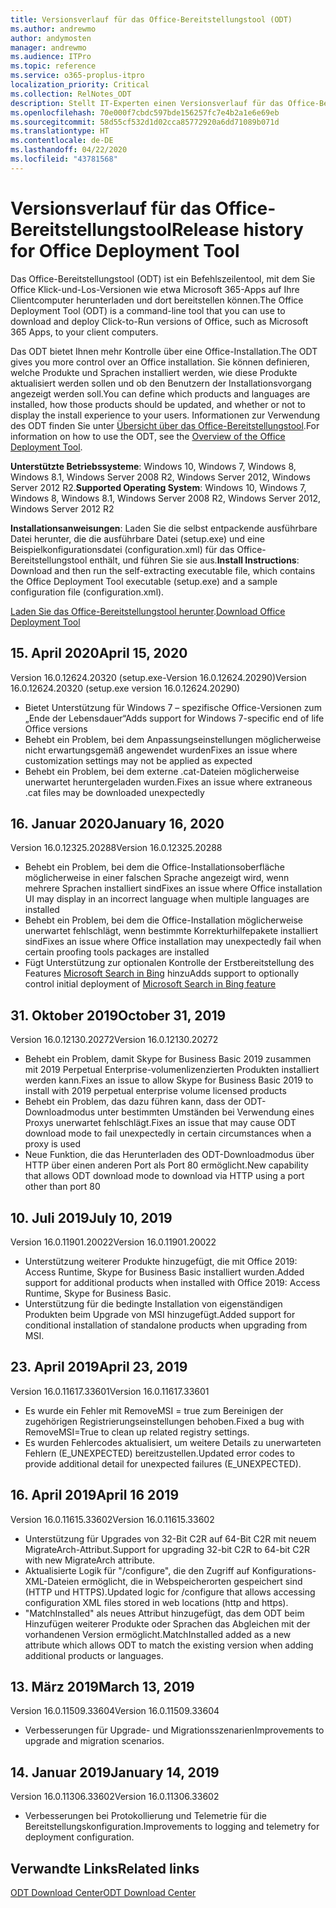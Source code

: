 ```yaml
---
title: Versionsverlauf für das Office-Bereitstellungstool (ODT)
ms.author: andrewmo
author: andymosten
manager: andrewmo
ms.audience: ITPro
ms.topic: reference
ms.service: o365-proplus-itpro
localization_priority: Critical
ms.collection: RelNotes_ODT
description: Stellt IT-Experten einen Versionsverlauf für das Office-Bereitstellungstool (ODT) zur Verfügung
ms.openlocfilehash: 70e000f7cbdc597bde156257fc7e4b2a1e6e69eb
ms.sourcegitcommit: 58d55cf532d1d02cca85772920a6dd71089b071d
ms.translationtype: HT
ms.contentlocale: de-DE
ms.lasthandoff: 04/22/2020
ms.locfileid: "43781568"
---
```

# <a name="release-history-for-office-deployment-tool"></a><span data-ttu-id="82eb7-103">Versionsverlauf für das Office-Bereitstellungstool</span><span class="sxs-lookup"><span data-stu-id="82eb7-103">Release history for Office Deployment Tool</span></span>

<span data-ttu-id="82eb7-104">Das Office-Bereitstellungstool (ODT) ist ein Befehlszeilentool, mit dem Sie Office Klick-und-Los-Versionen wie etwa Microsoft 365-Apps auf Ihre Clientcomputer herunterladen und dort bereitstellen können.</span><span class="sxs-lookup"><span data-stu-id="82eb7-104">The Office Deployment Tool (ODT) is a command-line tool that you can use to download and deploy Click-to-Run versions of Office, such as Microsoft 365 Apps, to your client computers.</span></span> 


<span data-ttu-id="82eb7-105">Das ODT bietet Ihnen mehr Kontrolle über eine Office-Installation.</span><span class="sxs-lookup"><span data-stu-id="82eb7-105">The ODT gives you more control over an Office installation.</span></span> <span data-ttu-id="82eb7-106">Sie können definieren, welche Produkte und Sprachen installiert werden, wie diese Produkte aktualisiert werden sollen und ob den Benutzern der Installationsvorgang angezeigt werden soll.</span><span class="sxs-lookup"><span data-stu-id="82eb7-106">You can define which products and languages are installed, how those products should be updated, and whether or not to display the install experience to your users.</span></span> <span data-ttu-id="82eb7-107">Informationen zur Verwendung des ODT finden Sie unter [Übersicht über das Office-Bereitstellungstool](https://docs.microsoft.com/deployoffice/overview-of-the-office-2016-deployment-tool).</span><span class="sxs-lookup"><span data-stu-id="82eb7-107">For information on how to use the ODT, see the [Overview of the Office Deployment Tool](https://docs.microsoft.com/deployoffice/overview-of-the-office-2016-deployment-tool).</span></span>

 <span data-ttu-id="82eb7-108">**Unterstützte Betriebssysteme**: Windows 10, Windows 7, Windows 8, Windows 8.1, Windows Server 2008 R2, Windows Server 2012, Windows Server 2012 R2.</span><span class="sxs-lookup"><span data-stu-id="82eb7-108">**Supported Operating System**: Windows 10, Windows 7, Windows 8, Windows 8.1, Windows Server 2008 R2, Windows Server 2012, Windows Server 2012 R2</span></span> 
 
 <span data-ttu-id="82eb7-109">**Installationsanweisungen**: Laden Sie die selbst entpackende ausführbare Datei herunter, die die ausführbare Datei (setup.exe) und eine Beispielkonfigurationsdatei (configuration.xml) für das Office-Bereitstellungstool enthält, und führen Sie sie aus.</span><span class="sxs-lookup"><span data-stu-id="82eb7-109">**Install Instructions**: Download and then run the self-extracting executable file, which contains the Office Deployment Tool executable (setup.exe) and a sample configuration file (configuration.xml).</span></span> 

<span data-ttu-id="82eb7-110">[Laden Sie das Office-Bereitstellungstool herunter](https://www.microsoft.com/en-us/download/confirmation.aspx?id=49117).</span><span class="sxs-lookup"><span data-stu-id="82eb7-110">[Download Office Deployment Tool](https://www.microsoft.com/en-us/download/confirmation.aspx?id=49117)</span></span>


## <a name="april-15-2020"></a><span data-ttu-id="82eb7-111">15. April 2020</span><span class="sxs-lookup"><span data-stu-id="82eb7-111">April 15, 2020</span></span>

<span data-ttu-id="82eb7-112">Version 16.0.12624.20320 (setup.exe-Version 16.0.12624.20290)</span><span class="sxs-lookup"><span data-stu-id="82eb7-112">Version 16.0.12624.20320 (setup.exe version 16.0.12624.20290)</span></span>
- <span data-ttu-id="82eb7-113">Bietet Unterstützung für Windows 7 – spezifische Office-Versionen zum „Ende der Lebensdauer“</span><span class="sxs-lookup"><span data-stu-id="82eb7-113">Adds support for Windows 7-specific end of life Office versions</span></span>
- <span data-ttu-id="82eb7-114">Behebt ein Problem, bei dem Anpassungseinstellungen möglicherweise nicht erwartungsgemäß angewendet wurden</span><span class="sxs-lookup"><span data-stu-id="82eb7-114">Fixes an issue where customization settings may not be applied as expected</span></span>
- <span data-ttu-id="82eb7-115">Behebt ein Problem, bei dem externe .cat-Dateien möglicherweise unerwartet heruntergeladen wurden.</span><span class="sxs-lookup"><span data-stu-id="82eb7-115">Fixes an issue where extraneous .cat files may be downloaded unexpectedly</span></span>

## <a name="january-16-2020"></a><span data-ttu-id="82eb7-116">16. Januar 2020</span><span class="sxs-lookup"><span data-stu-id="82eb7-116">January 16, 2020</span></span>

<span data-ttu-id="82eb7-117">Version 16.0.12325.20288</span><span class="sxs-lookup"><span data-stu-id="82eb7-117">Version 16.0.12325.20288</span></span>
- <span data-ttu-id="82eb7-118">Behebt ein Problem, bei dem die Office-Installationsoberfläche möglicherweise in einer falschen Sprache angezeigt wird, wenn mehrere Sprachen installiert sind</span><span class="sxs-lookup"><span data-stu-id="82eb7-118">Fixes an issue where Office installation UI may display in an incorrect language when multiple languages are installed</span></span>
- <span data-ttu-id="82eb7-119">Behebt ein Problem, bei dem die Office-Installation möglicherweise unerwartet fehlschlägt, wenn bestimmte Korrekturhilfepakete installiert sind</span><span class="sxs-lookup"><span data-stu-id="82eb7-119">Fixes an issue where Office installation may unexpectedly fail when certain proofing tools packages are installed</span></span>
- <span data-ttu-id="82eb7-120">Fügt Unterstützung zur optionalen Kontrolle der Erstbereitstellung des Features [Microsoft Search in Bing](https://go.microsoft.com/fwlink/p/?linkid=2109345) hinzu</span><span class="sxs-lookup"><span data-stu-id="82eb7-120">Adds support to optionally control initial deployment of [Microsoft Search in Bing feature](https://go.microsoft.com/fwlink/p/?linkid=2109345)</span></span>


## <a name="october-31-2019"></a><span data-ttu-id="82eb7-121">31. Oktober 2019</span><span class="sxs-lookup"><span data-stu-id="82eb7-121">October 31, 2019</span></span>

<span data-ttu-id="82eb7-122">Version 16.0.12130.20272</span><span class="sxs-lookup"><span data-stu-id="82eb7-122">Version 16.0.12130.20272</span></span>
- <span data-ttu-id="82eb7-123">Behebt ein Problem, damit Skype for Business Basic 2019 zusammen mit 2019 Perpetual Enterprise-volumenlizenzierten Produkten installiert werden kann.</span><span class="sxs-lookup"><span data-stu-id="82eb7-123">Fixes an issue to allow Skype for Business Basic 2019 to install with 2019 perpetual enterprise volume licensed products</span></span>
- <span data-ttu-id="82eb7-124">Behebt ein Problem, das dazu führen kann, dass der ODT-Downloadmodus unter bestimmten Umständen bei Verwendung eines Proxys unerwartet fehlschlägt.</span><span class="sxs-lookup"><span data-stu-id="82eb7-124">Fixes an issue that may cause ODT download mode to fail unexpectedly in certain circumstances when a proxy is used</span></span>
- <span data-ttu-id="82eb7-125">Neue Funktion, die das Herunterladen des ODT-Downloadmodus über HTTP über einen anderen Port als Port 80 ermöglicht.</span><span class="sxs-lookup"><span data-stu-id="82eb7-125">New capability that allows ODT download mode to download via HTTP using a port other than port 80</span></span>


## <a name="july-10-2019"></a><span data-ttu-id="82eb7-126">10. Juli 2019</span><span class="sxs-lookup"><span data-stu-id="82eb7-126">July 10, 2019</span></span>

<span data-ttu-id="82eb7-127">Version 16.0.11901.20022</span><span class="sxs-lookup"><span data-stu-id="82eb7-127">Version 16.0.11901.20022</span></span>
- <span data-ttu-id="82eb7-128">Unterstützung weiterer Produkte hinzugefügt, die mit Office 2019: Access Runtime, Skype for Business Basic installiert wurden.</span><span class="sxs-lookup"><span data-stu-id="82eb7-128">Added support for additional products when installed with Office 2019: Access Runtime, Skype for Business Basic.</span></span>
- <span data-ttu-id="82eb7-129">Unterstützung für die bedingte Installation von eigenständigen Produkten beim Upgrade von MSI hinzugefügt.</span><span class="sxs-lookup"><span data-stu-id="82eb7-129">Added support for conditional installation of standalone products when upgrading from MSI.</span></span>

## <a name="april-23-2019"></a><span data-ttu-id="82eb7-130">23. April 2019</span><span class="sxs-lookup"><span data-stu-id="82eb7-130">April 23, 2019</span></span>

<span data-ttu-id="82eb7-131">Version 16.0.11617.33601</span><span class="sxs-lookup"><span data-stu-id="82eb7-131">Version 16.0.11617.33601</span></span>
- <span data-ttu-id="82eb7-132">Es wurde ein Fehler mit RemoveMSI = true zum Bereinigen der zugehörigen Registrierungseinstellungen behoben.</span><span class="sxs-lookup"><span data-stu-id="82eb7-132">Fixed a bug with RemoveMSI=True to clean up related registry settings.</span></span>
- <span data-ttu-id="82eb7-133">Es wurden Fehlercodes aktualisiert, um weitere Details zu unerwarteten Fehlern (E_UNEXPECTED) bereitzustellen.</span><span class="sxs-lookup"><span data-stu-id="82eb7-133">Updated error codes to provide additional detail for unexpected failures (E_UNEXPECTED).</span></span>

## <a name="april-16-2019"></a><span data-ttu-id="82eb7-134">16. April 2019</span><span class="sxs-lookup"><span data-stu-id="82eb7-134">April 16 2019</span></span>

<span data-ttu-id="82eb7-135">Version 16.0.11615.33602</span><span class="sxs-lookup"><span data-stu-id="82eb7-135">Version 16.0.11615.33602</span></span>
- <span data-ttu-id="82eb7-136">Unterstützung für Upgrades von 32-Bit C2R auf 64-Bit C2R mit neuem MigrateArch-Attribut.</span><span class="sxs-lookup"><span data-stu-id="82eb7-136">Support for upgrading 32-bit C2R to 64-bit C2R with new MigrateArch attribute.</span></span>
- <span data-ttu-id="82eb7-137">Aktualisierte Logik für "/configure", die den Zugriff auf Konfigurations-XML-Dateien ermöglicht, die in Webspeicherorten gespeichert sind (HTTP und HTTPS).</span><span class="sxs-lookup"><span data-stu-id="82eb7-137">Updated logic for /configure that allows accessing configuration XML files stored in web locations (http and https).</span></span>
- <span data-ttu-id="82eb7-138">"MatchInstalled" als neues Attribut hinzugefügt, das dem ODT beim Hinzufügen weiterer Produkte oder Sprachen das Abgleichen mit der vorhandenen Version ermöglicht.</span><span class="sxs-lookup"><span data-stu-id="82eb7-138">MatchInstalled added as a new attribute which allows ODT to match the existing version when adding additional products or languages.</span></span>

## <a name="march-13-2019"></a><span data-ttu-id="82eb7-139">13. März 2019</span><span class="sxs-lookup"><span data-stu-id="82eb7-139">March 13, 2019</span></span>

<span data-ttu-id="82eb7-140">Version 16.0.11509.33604</span><span class="sxs-lookup"><span data-stu-id="82eb7-140">Version 16.0.11509.33604</span></span>
- <span data-ttu-id="82eb7-141">Verbesserungen für Upgrade- und Migrationsszenarien</span><span class="sxs-lookup"><span data-stu-id="82eb7-141">Improvements to upgrade and migration scenarios.</span></span>

## <a name="january-14-2019"></a><span data-ttu-id="82eb7-142">14. Januar 2019</span><span class="sxs-lookup"><span data-stu-id="82eb7-142">January 14, 2019</span></span>

<span data-ttu-id="82eb7-143">Version 16.0.11306.33602</span><span class="sxs-lookup"><span data-stu-id="82eb7-143">Version 16.0.11306.33602</span></span>
- <span data-ttu-id="82eb7-144">Verbesserungen bei Protokollierung und Telemetrie für die Bereitstellungskonfiguration.</span><span class="sxs-lookup"><span data-stu-id="82eb7-144">Improvements to logging and telemetry for deployment configuration.</span></span>


## <a name="related-links"></a><span data-ttu-id="82eb7-145">Verwandte Links</span><span class="sxs-lookup"><span data-stu-id="82eb7-145">Related links</span></span>

[<span data-ttu-id="82eb7-146">ODT Download Center</span><span class="sxs-lookup"><span data-stu-id="82eb7-146">ODT Download Center</span></span>](https://www.microsoft.com/en-us/download/details.aspx?id=49117)